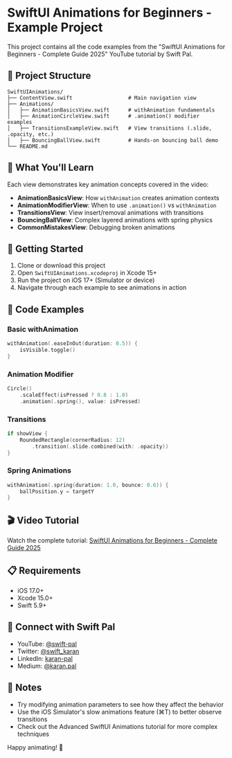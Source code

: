# SwiftUI Animations for Beginners - Example Project

This project contains all the code examples from the "SwiftUI Animations for Beginners - Complete Guide 2025" YouTube tutorial by Swift Pal.

## 📱 Project Structure

```
SwiftUIAnimations/
├── ContentView.swift                  # Main navigation view
├── Animations/
│   ├── AnimationBasicsView.swift      # withAnimation fundamentals
│   ├── AnimationCircleView.swift      # .animation() modifier examples
│   ├── TransitionsExampleView.swift   # View transitions (.slide, .opacity, etc.)
│   ├── BouncingBallView.swift         # Hands-on bouncing ball demo
└── README.md
```

## 🎯 What You'll Learn

Each view demonstrates key animation concepts covered in the video:

- **AnimationBasicsView**: How `withAnimation` creates animation contexts
- **AnimationModifierView**: When to use `.animation()` vs `withAnimation`
- **TransitionsView**: View insert/removal animations with transitions
- **BouncingBallView**: Complex layered animations with spring physics
- **CommonMistakesView**: Debugging broken animations

## 🚀 Getting Started

1. Clone or download this project
2. Open `SwiftUIAnimations.xcodeproj` in Xcode 15+
3. Run the project on iOS 17+ (Simulator or device)
4. Navigate through each example to see animations in action

## 📖 Code Examples

### Basic withAnimation
```swift
withAnimation(.easeInOut(duration: 0.5)) {
    isVisible.toggle()
}
```

### Animation Modifier
```swift
Circle()
    .scaleEffect(isPressed ? 0.8 : 1.0)
    .animation(.spring(), value: isPressed)
```

### Transitions
```swift
if showView {
    RoundedRectangle(cornerRadius: 12)
        .transition(.slide.combined(with: .opacity))
}
```

### Spring Animations
```swift
withAnimation(.spring(duration: 1.0, bounce: 0.6)) {
    ballPosition.y = targetY
}
```

## 🎬 Video Tutorial

Watch the complete tutorial: [SwiftUI Animations for Beginners - Complete Guide 2025](https://youtu.be/MO_mkFO5X68)

## 📋 Requirements

- iOS 17.0+
- Xcode 15.0+
- Swift 5.9+

## 🔗 Connect with Swift Pal

- YouTube: [@swift-pal](https://youtube.com/@swift-pal)
- Twitter: [@swift_karan](https://twitter.com/swift_karan)
- LinkedIn: [karan-pal](https://www.linkedin.com/in/karan-pal)
- Medium: [@karan.pal](https://medium.com/@karan.pal)

## 📝 Notes
- Try modifying animation parameters to see how they affect the behavior
- Use the iOS Simulator's slow animations feature (⌘T) to better observe transitions
- Check out the Advanced SwiftUI Animations tutorial for more complex techniques

Happy animating! 🎉
